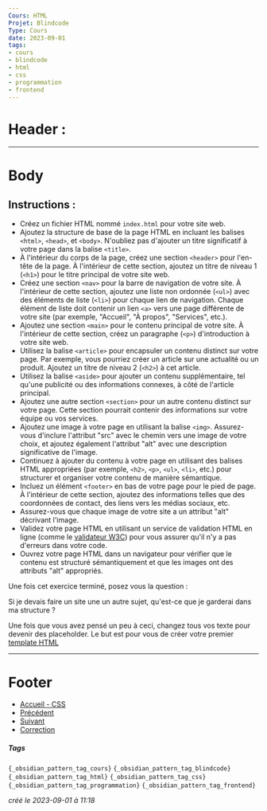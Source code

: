 ```yaml
---
Cours: HTML
Projet: Blindcode
Type: Cours
date: 2023-09-01
tags:
- cours
- blindcode
- html
- css
- programmation
- frontend
---
```

   
# Header :   
   
   
-------------------------------------------------------------------------------   
# Body   
   
## Instructions :   
   
   
-   Créez un fichier HTML nommé `index.html` pour votre site web.   
- Ajoutez la structure de base de la page HTML en incluant les balises `<html>`, `<head>`, et `<body>`. N'oubliez pas d'ajouter un titre significatif à votre page dans la balise `<title>`.   
- À l'intérieur du corps de la page, créez une section `<header>` pour l'en-tête de la page. À l'intérieur de cette section, ajoutez un titre de niveau 1 (`<h1>`) pour le titre principal de votre site web.   
- Créez une section `<nav>` pour la barre de navigation de votre site. À l'intérieur de cette section, ajoutez une liste non ordonnée (`<ul>`) avec des éléments de liste (`<li>`) pour chaque lien de navigation. Chaque élément de liste doit contenir un lien `<a>` vers une page différente de votre site (par exemple, "Accueil", "À propos", "Services", etc.).   
- Ajoutez une section `<main>` pour le contenu principal de votre site. À l'intérieur de cette section, créez un paragraphe (`<p>`) d'introduction à votre site web.   
- Utilisez la balise `<article>` pour encapsuler un contenu distinct sur votre page. Par exemple, vous pourriez créer un article sur une actualité ou un produit. Ajoutez un titre de niveau 2 (`<h2>`) à cet article.   
- Utilisez la balise `<aside>` pour ajouter un contenu supplémentaire, tel qu'une publicité ou des informations connexes, à côté de l'article principal.   
- Ajoutez une autre section `<section>` pour un autre contenu distinct sur votre page. Cette section pourrait contenir des informations sur votre équipe ou vos services.   
- Ajoutez une image à votre page en utilisant la balise `<img>`. Assurez-vous d'inclure l'attribut "src" avec le chemin vers une image de votre choix, et ajoutez également l'attribut "alt" avec une description significative de l'image.   
- Continuez à ajouter du contenu à votre page en utilisant des balises HTML appropriées (par exemple, `<h2>`, `<p>`, `<ul>`, `<li>`, etc.) pour structurer et organiser votre contenu de manière sémantique.   
- Incluez un élément `<footer>` en bas de votre page pour le pied de page. À l'intérieur de cette section, ajoutez des informations telles que des coordonnées de contact, des liens vers les médias sociaux, etc.   
- Assurez-vous que chaque image de votre site a un attribut "alt" décrivant l'image.   
- Validez votre page HTML en utilisant un service de validation HTML en ligne (comme le [validateur W3C](https://validator.w3.org/#validate_by_input+with_options)) pour vous assurer qu'il n'y a pas d'erreurs dans votre code.   
- Ouvrez votre page HTML dans un navigateur pour vérifier que le contenu est structuré sémantiquement et que les images ont des attributs "alt" appropriés.   
   
Une fois cet exercice terminé, posez vous la question :   
   
Si je devais faire un site une un autre sujet, qu'est-ce que je garderai dans ma structure ?   
   
Une fois que vous avez pensé un peu à ceci, changez tous vos texte pour devenir des placeholder. Le but est pour vous de créer votre premier [template HTML](../../Tutoriels/HTML/Autres%20Ressources/HTML%20-%20Template%20index.md)   
   
   
---------------------------------------------------------------------------   
# Footer   
   
   
- [Accueil - CSS](../../Tutoriels/CSS/Accueil%20-%20CSS.md)   
- [Précédent](../../Tutoriels/HTML/HTML%20-%20Utilisation%20de%20balises%20s%C3%A9mantiques.md)   
- [Suivant](../../Tutoriels/CSS/2%20-%20Styling%20du%20Texte%20et%20des%20Liens/CSS%20-%20Styling%20du%20texte%20-%20Police%2C%20taille%2C%20espacement%2C%20alignement.md)   
- [Correction](../../Tutoriels/HTML/HTML%20-%20R%C3%A9solution%20-%20Ajout%20d%27attributs%20alt%20et%20de%20balises%20s%C3%A9mantiques.md)   
##### Tags   
`{_obsidian_pattern_tag_cours}` `{_obsidian_pattern_tag_blindcode}` `{_obsidian_pattern_tag_html}` `{_obsidian_pattern_tag_css}` `{_obsidian_pattern_tag_programmation}` `{_obsidian_pattern_tag_frontend}`   
   
*créé le 2023-09-01 à 11:18*